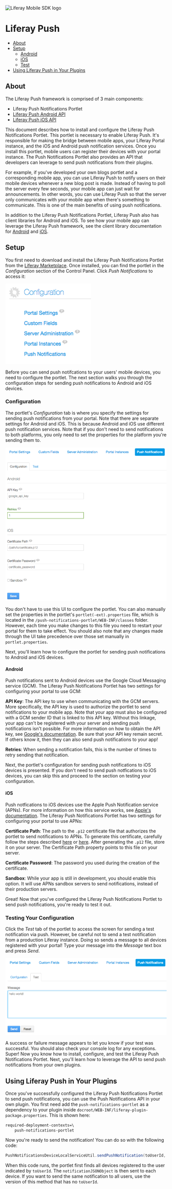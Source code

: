 ![Liferay Mobile SDK logo](https://github.com/brunofarache/liferay-mobile-sdk/raw/master/logo.png)

# Liferay Push

* [About](#about)
* [Setup](#setup)
	* [Android](#android)
	* [iOS](#ios)
	* [Test](#testing-your-configuration)
* [Using Liferay Push in Your Plugins](#using-liferay-push-in-your-plugins)

## About

The Liferay Push framework is comprised of 3 main components:

* Liferay Push Notifications Portlet
* [Liferay Push Android API](https://github.com/liferay-mobile/liferay-push-android/blob/master/README.md)
* [Liferay Push iOS API](https://github.com/liferay-mobile/liferay-push-ios/blob/master/README.md)

This document describes how to install and configure the Liferay Push Notifications Portlet. This portlet is necessary to enable Liferay Push. It's responsible for making the bridge between mobile apps, your Liferay Portal instance, and the iOS and Android push notification services. Once you install this portlet, mobile users can register their devices with your portal instance. The Push Notifications Portlet also provides an API that developers can leverage to send push notifications from their plugins.

For example, if you've developed your own blogs portlet and a corresponding mobile app, you can use Liferay Push to notify users on their mobile devices whenever a new blog post is made. Instead of having to poll the server every few seconds, your mobile app can just wait for announcements. In other words, you can use Liferay Push so that the server only communicates with your mobile app when there's something to communicate. This is one of the main benefits of using push notifications.

In addition to the Liferay Push Notifications Portlet, Liferay Push also has client libraries for Android and iOS. To see how your mobile app can leverage the Liferay Push framework, see the client library documentation for [Android](https://github.com/liferay-mobile/liferay-push-android/blob/master/README.md) and [iOS](https://github.com/liferay-mobile/liferay-push-ios/blob/master/README.md). 

## Setup

You first need to download and install the Liferay Push Notifications Portlet from the [Liferay Marketplace](https://www.liferay.com/marketplace/-/mp/application/48439053). Once installed, you can find the portlet in the *Configuration* section of the Control Panel. Click *Push Notifications* to access it: 

![Click *Push Notifications* under the *Configuration* section of the Control Panel.](./images/controlpanel.png)

Before you can send push notifcations to your users' mobile devices, you need to configure the portlet. The next section walks you through the configuration steps for sending push notifications to Android and iOS devices.

### Configuration

The portlet's *Configuration* tab is where you specify the settings for sending push notifications from your portal. Note that there are separate settings for Android and iOS. This is because Android and iOS use different push notification services. Note that if you don't need to send notifications to both platforms, you only need to set the properties for the platform you're sending them to.

![Configuration tab](./images/configuration.png)

You don't have to use this UI to configure the portlet. You can also manually set the properties in the portlet's `portlet(-ext).properties` file, which is located in the `/push-notifications-portlet/WEB-INF/classes` folder. However, each time you make changes to this file you need to restart your portal for them to take effect. You should also note that any changes made through the UI take precedence over those set manually in `portlet.properties`.

Next, you'll learn how to configure the portlet for sending push notifications to Android and iOS devices.

#### Android

Push notifications sent to Android devices use the Google Cloud Messaging service (GCM). The Liferay Push Notifications Portlet has two settings for configuring your portal to use GCM:

**API Key**: The API key to use when communicating with the GCM servers. More specifically, the API key is used to authorize the portlet to send notifications to your mobile app. Note that your app must also be configured with a GCM sender ID that is linked to this API key. Without this linkage, your app can't be registered with your server and sending push notifications isn't possible. For more information on how to obtain the API key, see [Google's documentation](https://developer.android.com/google/gcm/gs.html#access-key). Be sure that your API key remain secret. If others know it, then they can also send push notifications to your app!

**Retries**: When sending a notification fails, this is the number of times to retry sending that notification. 

Next, the portlet's configuration for sending push notifications to iOS devices is presented. If you don't need to send push notfications to iOS devices, you can skip this and proceed to the section on testing your configuration.

#### iOS

Push notfications to iOS devices use the Apple Push Notification service (APNs). For more information on how this service works, see [Apple's documentation](https://developer.apple.com/library/ios/documentation/NetworkingInternet/Conceptual/RemoteNotificationsPG/Chapters/ApplePushService.html). The Liferay Push Notifications Portlet has two settings for configuring your portal to use APNs: 

**Certificate Path**: The path to the `.p12` certificate file that authorizes the portlet to send notifications to APNs. To generate this certificate, carefully follow the steps described [here](https://parse.com/tutorials/ios-push-notifications) or [here](http://www.raywenderlich.com/32960/apple-push-notification-services-in-ios-6-tutorial-part-1). After generating the `.p12` file, store it on your server. The Certificate Path property points to this file on your server.

**Certificate Password**: The password you used during the creation of the certificate.

**Sandbox**: While your app is still in development, you should enable this option. It will use APNs sandbox servers to send notifications, instead of their production servers.

Great! Now that you've configured the Liferay Push Notifications Portlet to send 
push notifications, you're ready to test it out.

### Testing Your Configuration

Click the *Test* tab of the portlet to access the screen for sending a test notification via push. However, be careful not to send a test notification from a production Liferay instance. Doing so sends a message to all devices registered with your portal! Type your message into the *Message* text box and press *Send*.

![Send a test notification using push.](./images/testing.png)

A success or failure message appears to let you know if your test was successful. You should also check your console log for any exceptions. Super! Now you know how to install, configure, and test the Liferay Push Notifications Portlet. Next, you'll learn how to leverage the API to send push notifications from your own plugins.

## Using Liferay Push in Your Plugins

Once you've successfully configured the Liferay Push Notifications Portlet to send push notifications, you can use the Push Notifications API in your own plugin. You first need add the `push-notifications-portlet` as a dependency to your plugin inside `docroot/WEB-INF/liferay-plugin-package.properties`. This is shown here:

    required-deployment-contexts=\
        push-notifications-portlet

Now you're ready to send the notification! You can do so with the following code:

```java
PushNotificationsDeviceLocalServiceUtil.sendPushNotification(toUserId, notificationJSONObject);
```

When this code runs, the portlet first finds all devices registered to the user indicated by `toUserId`. The `notificationJSONObject` is then sent to each device. If you want to send the same notification to all users, use the version of this method that has no `toUserId`.
